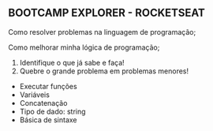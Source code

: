 ## BOOTCAMP EXPLORER - ROCKETSEAT

Como resolver problemas na linguagem de programação;

Como melhorar minha lógica de programação;

1. Identifique o que já sabe e faça!
2. Quebre o grande problema em problemas menores!
- Executar funções
- Variáveis
- Concatenação
- Tipo de dado: string
- Básica de sintaxe

